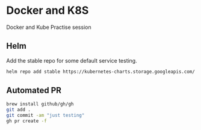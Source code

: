 # Docker and K8S

Docker and Kube Practise session

## Helm

Add the stable repo for some default service testing.

```bash
helm repo add stable https://kubernetes-charts.storage.googleapis.com/
```

## Automated PR

```bash
brew install github/gh/gh
git add .
git commit -am "just testing"
gh pr create -f
```
